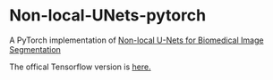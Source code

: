 # Non-local-UNets-pytorch

A  PyTorch implementation of [Non-local U-Nets for Biomedical Image Segmentation](https://arxiv.org/abs/1812.04103)

The offical Tensorflow version is [here.](https://github.com/zhengyang-wang/3D-Unet--Tensorflow)

